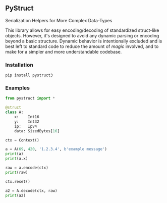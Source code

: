 PyStruct
---------
Serialization Helpers for More Complex Data-Types

This library allows for easy encoding/decoding of standardized struct-like
objects. However, it's designed to avoid any dynamic parsing or encoding
beyond a basic structure. Dynamic behavior is intentionally excluded and 
is best left to standard code to reduce the amount of _magic_ involved,
and to make for a simpler and more understandable codebase.

### Installation

```
pip install pystruct3
```

### Examples

```python
from pystruct import *

@struct
class A:
    x:    Int16
    y:    Int32
    ip:   Ipv4
    data: SizedBytes[16]

ctx = Context()

a = A(69, 420, '1.2.3.4', b'example message')
print(a)
print(a.x)

raw = a.encode(ctx)
print(raw)

ctx.reset()

a2 = A.decode(ctx, raw)
print(a2)
```

